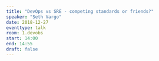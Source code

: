 ```yaml
---
title: "DevOps vs SRE - competing standards or friends?"
speaker: "Seth Vargo"
date: 2018-12-27
eventtype: talk
room: 1.devobs
start: 14:00
end: 14:55
draft: false
---
```


